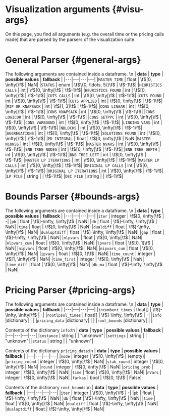 # Visualization arguments {#visu-args}
On this page, you find all arguments (e.g. the overall time or the pricing calls made)
that are parsed by the parsers of the visualization suite.
# General Parser {#general-args}

The following arguments are contained inside a dataframe. \n
| **data** | **type** | **possible values** | **fallback** |
|---|---|---|---|
|<code>MASTER TIME</code> | float | \f$[0, \infty[\f$ | NaN|
|<code>STATUS</code> | enum | \f$\{0, \ldots, 5\}\f$ | \f$-1\f$|
|<code>HEURISTICS CALLS</code> | int | \f$[0, \infty[\f$ | \f$-1\f$|
|<code>HEURISTICS FOUND</code> | int | \f$[0, \infty[\f$ | \f$-1\f$|
|<code>CUTS CALLS</code> | int | \f$[0, \infty[\f$ | \f$-1\f$|
|<code>CUTS FOUND</code> | int | \f$[0, \infty[\f$ | \f$-1\f$|
|<code>CUTS APPLIED</code> | int | \f$[0, \infty[\f$ | \f$-1\f$|
|<code>MIP OR KNAPSACK</code> | int | \f$[1, 3]\f$ | \f$-1\f$|
|<code>CONS LINEAR</code> | int | \f$[0, \infty[\f$ | \f$-1\f$|
|<code>CONS KNAPSACK</code> | int | \f$[0, \infty[\f$ | \f$-1\f$|
|<code>CONS LOGICOR</code> | int | \f$[0, \infty[\f$ | \f$-1\f$|
|<code>CONS SETPPC</code> | int | \f$[0, \infty[\f$ | \f$-1\f$|
|<code>CONS VARBOUND</code> | int | \f$[0, \infty[\f$ | \f$-1\f$|
|<code>LINKING VARS</code> | int | \f$[0, \infty[\f$ | \f$-1\f$|
|<code>NBLOCKS</code> | int | \f$[0, \infty[\f$ | \f$-1\f$|
|<code>AGGREGATIONS</code> | int | \f$[0, \infty[\f$ | \f$-1\f$|
|<code>SOLUTIONS FOUND</code> | int | \f$[0, \infty[\f$ | \f$-1\f$|
|<code>PD INTEGRAL</code> | float | \f$[0, \infty[\f$ | NaN
|<code>MASTER NCONSS</code> | int | \f$[0, \infty[\f$ | \f$-1\f$|
|<code>MASTER NVARS</code> | int | \f$[0, \infty[\f$ | \f$-1\f$|
|<code>BNB TREE NODES</code> | int | \f$[0, \infty[\f$ | \f$-1\f$|
|<code>BNB TREE DEPTH</code> | int | \f$[0, \infty[\f$ | \f$-1\f$|
|<code>BNB TREE LEFT</code> | int | \f$[0, \infty[\f$ | \f$-1\f$|
|<code>MASTER LP ITERATIONS</code> | int | \f$[0, \infty[\f$ | \f$-1\f$|
|<code>MASTER LP CALLS</code> | int | \f$[0, \infty[\f$ | \f$-1\f$|
|<code>ORIGINAL LP CALLS</code> | int | \f$[0, \infty[\f$ | \f$-1\f$|
|<code>ORIGINAL LP ITERATIONS</code> | int | \f$[0, \infty[\f$ | \f$-1\f$|
|<code>LP FILE</code> | string | | \f$-1\f$|
|<code>DEC FILE</code> | string | | \f$-1\f$|

# Bounds Parser {#bounds-args}

The following arguments are contained inside a dataframe. \n
| **data** | **type** | **possible values** | **fallback** |
|---|---|---|---|
|<code>iter</code> | integer | \f$[0, \infty[\f$ | -|
|<code>pb</code> | float | \f$]-\infty, \infty[\f$ | NaN|
|<code>db</code> | float | \f$]-\infty, \infty[\f$ | NaN|
|<code>time</code> | float | \f$[0, \infty[\f$ | NaN|
|<code>dualdiff</code> | float | \f$]-\infty, \infty[\f$ | NaN|
|<code>dualoptdiff</code> | float | \f$]-\infty, \infty[\f$ | NaN|
|<code>gap</code> | float | \f$]-\infty, \infty[\f$ | NaN|
|<code>nlpvars</code> | float | \f$[0, \infty[\f$ | NaN|
|<code>nlpvars\_cum</code> | float | \f$[0, \infty[\f$ | NaN|
|<code>lpvars</code> | float | \f$[0, 1]\f$ | NaN|
|<code>nipvars</code> | float | \f$[0, \infty[\f$ | NaN|
|<code>nipvars\_cum</code> | float | \f$[0, \infty[\f$ | NaN|
|<code>ipvars</code> | float | \f$[0, 1]\f$ | NaN|
|<code>time\_count</code> | integer | \f$[1, \infty[\f$ | NaN|
|<code>time\_first</code> | integer | \f$[0, \infty[\f$ | NaN|
|<code>time\_diff</code> | float | \f$[0, \infty[\f$ | NaN|
|<code>db\_ma</code> | float | \f$]-\infty, \infty[\f$ | NaN|


# Pricing Parser {#pricing-args}

The following arguments are contained inside a dataframe. \n
| **data** | **type** | **possible values** | **fallback** |
|---|---|---|---|
|<code>incumbent_times</code> | float[] | \f$]-\infty, \infty[\f$ | -|
|<code>rootlpsol_times</code> | float[] | \f$]-\infty, \infty[\f$ | -|
|<code>info</code> |dictionary| | |
|<code>pricing_data</code> |dictionary| | |
|<code>root_bounds</code> |dictionary| | |

Contents of the dictionary <code>info</code>:\n
| **data** | **type** | **possible values** | **fallback** |
|---|---|---|---|
|<code>instance</code> | string | | "unknown"|
|<code>settings</code> | string | | "unknown"|
|<code>status</code> | string | | "unknown"|

Contents of the dictionary <code>pricing_data</code>:\n
| **data** | **type** | **possible values** | **fallback** |
|---|---|---|---|
|<code>node</code> | integer | \f$[0, \infty[\f$ | (empty)|
|<code>pricing_round</code> | integer | \f$[0, \infty[\f$ | NaN|
|<code>stab_round</code> | integer | \f$[0, \infty[\f$ | NaN|
|<code>round</code> | integer | \f$[0, \infty[\f$ | NaN|
|<code>pricing_prob</code> | integer | \f$[0, \infty[\f$ | NaN|
|<code>time</code> | float | \f$[0, \infty[\f$ | NaN|
|<code>nVars</code> | integer | \f$[0, \infty[\f$ | NaN|
|<code>farkas</code> | bool | \f$[0, 1]\f$ | False|

Contents of the dictionary <code>root_bounds</code>:\n
| **data** | **type** | **possible values** | **fallback** |
|---|---|---|---|
|<code>iter</code> | integer | \f$[0, \infty[\f$ | -|
|<code>pb</code> | float | \f$]-\infty, \infty[\f$ | NaN|
|<code>db</code> | float | \f$]-\infty, \infty[\f$ | NaN|
|<code>time</code> | float | \f$[0, \infty[\f$ | NaN|
|<code>dualdiff</code> | float | \f$]-\infty, \infty[\f$ | NaN|
|<code>dualoptdiff</code> | float | \f$]-\infty, \infty[\f$ | NaN|
